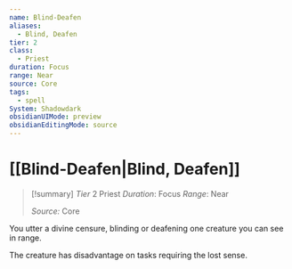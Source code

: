 ```yaml
---
name: Blind-Deafen
aliases:
  - Blind, Deafen
tier: 2
class:
  - Priest
duration: Focus
range: Near
source: Core
tags:
  - spell
System: Shadowdark
obsidianUIMode: preview
obsidianEditingMode: source
---
```

# [[Blind-Deafen|Blind, Deafen]]

>[!summary]
> *Tier* 2
> Priest
> *Duration*: Focus
> *Range*: Near
> 
> *Source:* Core

You utter a divine censure,  blinding or deafening one creature you can see in range.  

The creature has disadvantage  on tasks requiring the lost sense.